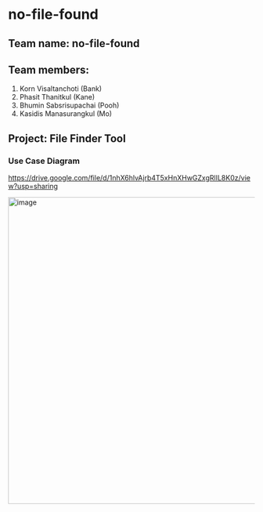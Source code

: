 # no-file-found

## Team name: no-file-found

## Team members:
1. Korn Visaltanchoti (Bank)
2. Phasit Thanitkul (Kane)
3. Bhumin Sabsrisupachai (Pooh)
4. Kasidis Manasurangkul (Mo)

## Project: File Finder Tool

### Use Case Diagram
https://drive.google.com/file/d/1nhX6hlvAjrb4T5xHnXHwGZxgRlIL8K0z/view?usp=sharing

<img width="626" alt="image" src="https://github.com/Thanitkul/no-file-found/assets/55860480/bc1c236d-c79a-48b5-a481-42fb3d3e3332">

